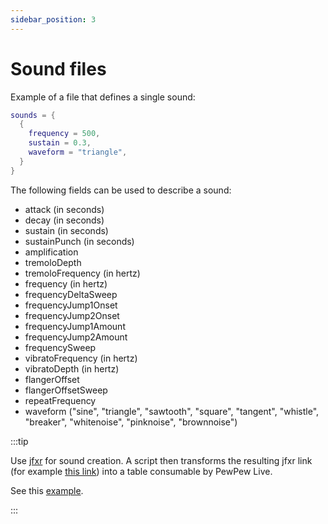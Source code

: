 ```yaml
---
sidebar_position: 3
---
```


# Sound files

Example of a file that defines a single sound:

```lua
sounds = {
  {
    frequency = 500,
    sustain = 0.3,
    waveform = "triangle",
  }
}
```

The following fields can be used to describe a sound:

- attack (in seconds)
- decay (in seconds)
- sustain (in seconds)
- sustainPunch (in seconds)
- amplification
- tremoloDepth
- tremoloFrequency (in hertz)
- frequency (in hertz)
- frequencyDeltaSweep
- frequencyJump1Onset
- frequencyJump2Onset
- frequencyJump1Amount
- frequencyJump2Amount
- frequencySweep
- vibratoFrequency (in hertz)
- vibratoDepth (in hertz)
- flangerOffset
- flangerOffsetSweep
- repeatFrequency
- waveform ("sine", "triangle", "sawtooth", "square", "tangent", "whistle", "breaker", "whitenoise", "pinknoise", "brownnoise")

:::tip

Use [jfxr] for sound creation. A script then transforms the resulting jfxr link (for example [this link]) into a table consumable by PewPew Live.

See this [example].

:::

[jfxr]: https://pewpew.live/jfxr/index.html
[this link]: https://pewpew.live/jfxr/index.html#%7B%22_version%22%3A1%2C%22_name%22%3A%22Pickup%2Fcoin%206%22%2C%22_locked%22%3A%5B%5D%2C%22sampleRate%22%3A44100%2C%22attack%22%3A0%2C%22sustain%22%3A0.1%2C%22sustainPunch%22%3A60%2C%22decay%22%3A0.14%2C%22tremoloDepth%22%3A0%2C%22tremoloFrequency%22%3A10%2C%22frequency%22%3A700%2C%22frequencySweep%22%3A0%2C%22frequencyDeltaSweep%22%3A0%2C%22repeatFrequency%22%3A0%2C%22frequencyJump1Onset%22%3A25%2C%22frequencyJump1Amount%22%3A75%2C%22frequencyJump2Onset%22%3A66%2C%22frequencyJump2Amount%22%3A0%2C%22harmonics%22%3A0%2C%22harmonicsFalloff%22%3A0.5%2C%22waveform%22%3A%22square%22%2C%22interpolateNoise%22%3Atrue%2C%22vibratoDepth%22%3A0%2C%22vibratoFrequency%22%3A10%2C%22squareDuty%22%3A90%2C%22squareDutySweep%22%3A0%2C%22flangerOffset%22%3A6%2C%22flangerOffsetSweep%22%3A0%2C%22bitCrush%22%3A16%2C%22bitCrushSweep%22%3A0%2C%22lowPassCutoff%22%3A22050%2C%22lowPassCutoffSweep%22%3A0%2C%22highPassCutoff%22%3A0%2C%22highPassCutoffSweep%22%3A0%2C%22compression%22%3A1%2C%22normalization%22%3Atrue%2C%22amplification%22%3A100%7D
[example]: https://github.com/jyaif/ppl-utils/blob/cd0607d3448915319ce9abc1f6019287566f6bdd/content/levels/useful_helpers/helpers/boxes/cannon_pickup_sound.lua#L3

